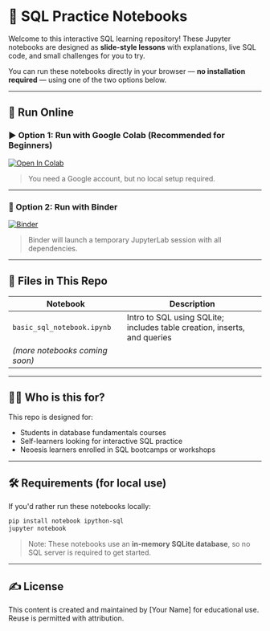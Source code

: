 # 📘 SQL Practice Notebooks

Welcome to this interactive SQL learning repository! These Jupyter notebooks are designed as **slide-style lessons** with explanations, live SQL code, and small challenges for you to try.

You can run these notebooks directly in your browser — **no installation required** — using one of the two options below.

---

## 🚀 Run Online

### ▶️ Option 1: Run with Google Colab (Recommended for Beginners)

[![Open In Colab](https://colab.research.google.com/assets/colab-badge.svg)](https://colab.research.google.com/github/joseortizcostadev/testjupyter/blob/main/basic_sql_notebook.ipynb)

> You need a Google account, but no local setup required.

---

### 🔁 Option 2: Run with Binder

[![Binder](https://mybinder.org/badge_logo.svg)](https://mybinder.org/v2/gh/joseortizcostadev/testjupyter/HEAD?labpath=basic_sql_notebook.ipynb)


> Binder will launch a temporary JupyterLab session with all dependencies.

---

## 📂 Files in This Repo

| Notebook | Description |
|----------|-------------|
| `basic_sql_notebook.ipynb` | Intro to SQL using SQLite; includes table creation, inserts, and queries |
| *(more notebooks coming soon)* | |

---

## 🧑‍🏫 Who is this for?

This repo is designed for:
- Students in database fundamentals courses
- Self-learners looking for interactive SQL practice
- Neoesis learners enrolled in SQL bootcamps or workshops

---

## 🛠 Requirements (for local use)

If you'd rather run these notebooks locally:

```bash
pip install notebook ipython-sql
jupyter notebook
```

> Note: These notebooks use an **in-memory SQLite database**, so no SQL server is required to get started.

---

## ✍️ License

This content is created and maintained by [Your Name] for educational use. Reuse is permitted with attribution.

